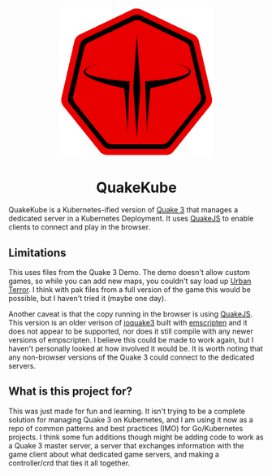 <p align="center">
  <img src="./images/quake-kube-dark.png" width=305 />
  <h1 align="center">QuakeKube</h1>
<p>

QuakeKube is a Kubernetes-ified version of [Quake 3](https://en.wikipedia.org/wiki/Quake_III_Arena) that manages a dedicated server in a Kubernetes Deployment. It uses [QuakeJS](https://github.com/inolen/quakejs) to enable clients to connect and play in the browser.

## Limitations

This uses files from the Quake 3 Demo. The demo doesn't allow custom games, so while you can add new maps, you couldn't say load up [Urban Terror](https://www.moddb.com/mods/urban-terror). I think with pak files from a full version of the game this would be possible, but I haven't tried it (maybe one day).

Another caveat is that the copy running in the browser is using [QuakeJS](https://github.com/inolen/quakejs). This version is an older verison of [ioquake3](https://github.com/ioquake/ioq3) built with [emscripten](https://emscripten.org/) and it does not appear to be supported, nor does it still compile with any newer versions of empscripten. I believe this could be made to work again, but I haven't personally looked at how involved it would be. It is worth noting that any non-browser versions of the Quake 3 could connect to the dedicated servers.

## What is this project for?

This was just made for fun and learning. It isn't trying to be a complete solution for managing Quake 3 on Kubernetes, and I am using it now as a repo of common patterns and best practices (IMO) for Go/Kubernetes projects. I think some fun additions though might be adding code to work as a Quake 3 master server, a server that exchanges information with the game client about what dedicated game servers, and making a controller/crd that ties it all together.
